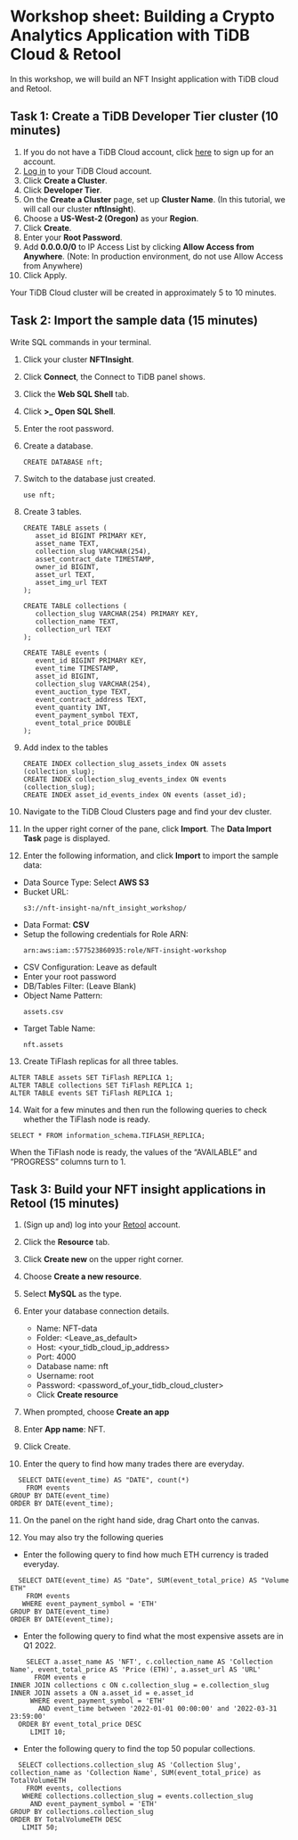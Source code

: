 # Workshop sheet: Building a Crypto Analytics Application with TiDB Cloud & Retool
In this workshop, we will build an NFT Insight application with TiDB cloud and Retool. 

## Task 1: Create a TiDB Developer Tier cluster (10 minutes)
1. If you do not have a TiDB Cloud account, click [here](https://tidbcloud.com/free-trial) to sign up for an account.
2. [Log in](https://tidbcloud.com/) to your TiDB Cloud account.
3. Click **Create a Cluster**. 
4. Click **Developer Tier**.
5. On the **Create a Cluster** page, set up **Cluster Name**. (In this tutorial, we will call our cluster **nftInsight**).
6. Choose a **US-West-2 (Oregon)** as your **Region**. 
7. Click **Create**.
8. Enter your **Root Password**.
9. Add **0.0.0.0/0** to IP Access List by clicking **Allow Access from Anywhere**. (Note: In production environment, do not use Allow Access from Anywhere)
10. Click Apply.

Your TiDB Cloud cluster will be created in approximately 5 to 10 minutes.

## Task 2: Import the sample data (15 minutes)
Write SQL commands in your terminal.
1. Click your cluster **NFTInsight**.

2. Click **Connect**, the Connect to TiDB panel shows.

3. Click the **Web SQL Shell** tab.

4. Click **>_ Open SQL Shell**.

5. Enter the root password.

6. Create a database.
   ~~~
   CREATE DATABASE nft;
   ~~~

7. Switch to the database just created.
   ~~~
   use nft;
   ~~~

8. Create 3 tables.
   ~~~
   CREATE TABLE assets (
      asset_id BIGINT PRIMARY KEY,
      asset_name TEXT,
      collection_slug VARCHAR(254),
      asset_contract_date TIMESTAMP,
      owner_id BIGINT,
      asset_url TEXT,
      asset_img_url TEXT
   );

   CREATE TABLE collections (
      collection_slug VARCHAR(254) PRIMARY KEY,
      collection_name TEXT,
      collection_url TEXT
   );

   CREATE TABLE events (
      event_id BIGINT PRIMARY KEY,
      event_time TIMESTAMP,
      asset_id BIGINT, 
      collection_slug VARCHAR(254),
      event_auction_type TEXT,
      event_contract_address TEXT,
      event_quantity INT,
      event_payment_symbol TEXT,
      event_total_price DOUBLE
   );
   ~~~

9. Add index to the tables
   ~~~
   CREATE INDEX collection_slug_assets_index ON assets (collection_slug);
   CREATE INDEX collection_slug_events_index ON events (collection_slug);
   CREATE INDEX asset_id_events_index ON events (asset_id);
   ~~~ 

10. Navigate to the TiDB Cloud Clusters page and find your dev cluster.

11. In the upper right corner of the pane, click **Import**. The **Data Import Task** page is displayed.

12. Enter the following information, and click **Import** to import the sample data: 	
   - Data Source Type: Select **AWS S3**
   - Bucket URL: 
      ~~~
      s3://nft-insight-na/nft_insight_workshop/
      ~~~
   - Data Format: **CSV**
   - Setup the following credentials for Role ARN: 
      ~~~
      arn:aws:iam::577523860935:role/NFT-insight-workshop
      ~~~
   - CSV Configuration: Leave as default
   - Enter your root password
   - DB/Tables Filter: (Leave Blank)
   - Object Name Pattern: 
      ~~~
      assets.csv
      ~~~
   - Target Table Name: 
      ~~~
      nft.assets
      ~~~

13. Create TiFlash replicas for all three tables.
   ~~~
   ALTER TABLE assets SET TiFlash REPLICA 1;
   ALTER TABLE collections SET TiFlash REPLICA 1;
   ALTER TABLE events SET TiFlash REPLICA 1;
   ~~~

14. Wait for a few minutes and then run the following queries to check whether the TiFlash node is ready.
   ~~~
   SELECT * FROM information_schema.TIFLASH_REPLICA;
   ~~~
   When the TiFlash node is ready, the values of the “AVAILABLE” and “PROGRESS” columns turn to 1.

## Task 3: Build your NFT insight applications in Retool (15 minutes)
1. (Sign up and) log into your [Retool](https://retool.com/) account.

2. Click the **Resource** tab.

3. Click **Create new** on the upper right corner.

4. Choose **Create a new resource**.

5. Select **MySQL** as the type.

6. Enter your database connection details.
   - Name: NFT-data
   - Folder: &lt;Leave_as_default&gt;
   - Host: &lt;your_tidb_cloud_ip_address&gt;
   - Port: 4000
   - Database name: nft
   - Username: root
   - Password: &lt;password_of_your_tidb_cloud_cluster&gt;
   - Click **Create resource**

7. When prompted, choose **Create an app**

8. Enter **App name**: NFT.

9. Click Create.

10. Enter the query to find how many trades there are everyday.
   ~~~
     SELECT DATE(event_time) AS "DATE", count(*)
       FROM events 
   GROUP BY DATE(event_time) 
   ORDER BY DATE(event_time);
   ~~~

11. On the panel on the right hand side, drag Chart onto the canvas. 

12. You may also try the following queries
   - Enter the following query to find how much ETH currency is traded everyday.   
   ~~~
     SELECT DATE(event_time) AS "Date", SUM(event_total_price) AS "Volume ETH"
       FROM events
      WHERE event_payment_symbol = 'ETH'
   GROUP BY DATE(event_time)
   ORDER BY DATE(event_time);
   ~~~
   - Enter the following query to find what the most expensive assets are in Q1 2022.
   ~~~
       SELECT a.asset_name AS 'NFT', c.collection_name AS 'Collection Name', event_total_price AS 'Price (ETH)', a.asset_url AS 'URL'
         FROM events e
   INNER JOIN collections c ON c.collection_slug = e.collection_slug
   INNER JOIN assets a ON a.asset_id = e.asset_id
        WHERE event_payment_symbol = 'ETH'
          AND event_time between '2022-01-01 00:00:00' and '2022-03-31 23:59:00' 
     ORDER BY event_total_price DESC
        LIMIT 10;
   ~~~
   - Enter the following query to find the top 50 popular collections.
   ~~~
     SELECT collections.collection_slug AS 'Collection Slug', collection_name as 'Collection Name', SUM(event_total_price) as TotalVolumeETH
       FROM events, collections 
      WHERE collections.collection_slug = events.collection_slug
        AND event_payment_symbol = 'ETH'
   GROUP BY collections.collection_slug 
   ORDER BY TotalVolumeETH DESC
      LIMIT 50;
   ~~~



